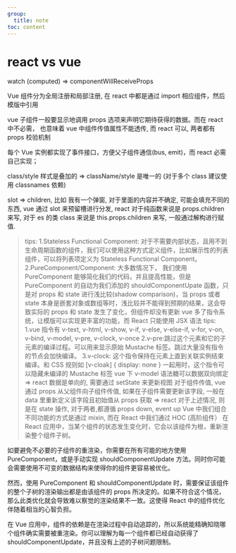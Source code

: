 ```yaml
---
group:
  title: note
toc: content
---
```


# react vs vue

watch (computed) => componentWillReceiveProps

Vue 组件分为全局注册和局部注册, 在 react 中都是通过 import 相应组件，然后模版中引用

vue 子组件一般要显示地调用 props 选项来声明它期待获得的数据。而在 react 中不必需， 也意味着 vue 中组件传值属性不能透传, 而 react 可以, 两者都有 props 校验机制

每个 Vue 实例都实现了事件接口，方便父子组件通信(bus, emit)，而 react 必需自己实现；

class/style 样式是叠加的 => className/style 是唯一的 (对于多个 class 建议使用 classnames 依赖)

slot => children, 比如 我有一个弹窗, 对于里面的内容并不确定, 可能会填充不同的东西, vue 通过 slot 来预留槽进行分发, react 对于纯函数来说是 props.children 来写, 对于 es 的类 class 来说是 this.props.children 来写, 一般通过解构进行赋值.

> tips:
> 1.Stateless Functional Component: 对于不需要内部状态，且用不到生命周期函数的组件，我们可以使用这种方式定义组件，比如展示性的列表组件，可以将列表项定义为 Stateless Functional Component。
> 2.PureComponent/Component: 大多数情况下， 我们使用 PureComponent 能够简化我们的代码，并且提高性能，但是 PureComponent 的自动为我们添加的 shouldComponentUpate 函数，只是对 props 和 state 进行浅比较(shadow comparison)，当 props 或者 state 本身是嵌套对象或数组等时，浅比较并不能得到预期的结果，这会导致实际的 props 和 state 发生了变化，但组件却没有更新
> vue 多了指令系统，让模版可以实现更丰富的功能，而 React 只能使用 JSX 语法
> tips:
> 1.vue 指令有 v-text, v-html, v-show, v-if, v-else, v-else-if, v-for, v-on, v-bind, v-model, v-pre, v-clock, v-once
> 2.v-pre:跳过这个元素和它的子元素的编译过程。可以用来显示原始 Mustache 标签。跳过大量没有指令的节点会加快编译。
> 3.v-clock: 这个指令保持在元素上直到关联实例结束编译。和 CSS 规则如 [v-cloak] { display: none } 一起用时，这个指令可以隐藏未编译的 Mustache 标签
> vue 下 v-model 语法糖可以数据双向绑定 => react 数据是单向的, 需要通过 setState 来更新视图
> 对于组件传值, vue 通过 props 从父组件向子组件传值, 如果在子组件需要更新该字段, 一般在 data 里重新定义该字段且初始值从 props 获取 => react 对于上述情况, 则是在 state 操作, 对于两者,都遵循 props down, event up
> Vue 中我们组合不同功能的方式是通过 mixin, 而在 React 中我们通过 HOC (高阶组件）
> 在 React 应用中，当某个组件的状态发生变化时，它会以该组件为根，重新渲染整个组件子树。

如要避免不必要的子组件的重渲染，你需要在所有可能的地方使用 PureComponent，或是手动实现 shouldComponentUpdate 方法。同时你可能会需要使用不可变的数据结构来使得你的组件更容易被优化。

然而，使用 PureComponent 和 shouldComponentUpdate 时，需要保证该组件的整个子树的渲染输出都是由该组件的 props 所决定的。如果不符合这个情况，那么此类优化就会导致难以察觉的渲染结果不一致。这使得 React 中的组件优化伴随着相当的心智负担。

在 Vue 应用中，组件的依赖是在渲染过程中自动追踪的，所以系统能精确知晓哪个组件确实需要被重渲染。你可以理解为每一个组件都已经自动获得了 shouldComponentUpdate，并且没有上述的子树问题限制。
